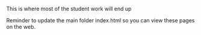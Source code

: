 This is where most of the student work will end up

Reminder to update the main folder index.html so you can view these pages on the web.


